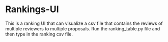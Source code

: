 # Rankings-UI

This is a ranking UI that can visualize a csv file that contains the reviews of multiple reviewers to multiple proposals.
Run the ranking_table.py file and then type in the ranking csv file. 
